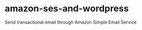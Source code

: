 amazon-ses-and-wordpress
========================

Send transactional email through Amazon Simple Email Service
